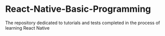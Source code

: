 # React-Native-Basic-Programming
The repository dedicated to tutorials and tests completed in the process of learning React Native
